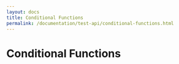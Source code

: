 ```yaml
---
layout: docs
title: Conditional Functions
permalink: /documentation/test-api/conditional-functions.html
---
```

# Conditional Functions